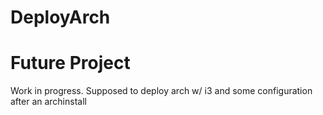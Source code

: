 # DeployArch
# Future Project
Work in progress. Supposed to deploy arch w/ i3 and some configuration after an archinstall
